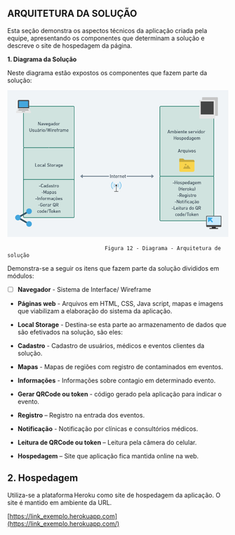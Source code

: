 ##  ARQUITETURA DA SOLUÇÃO
    

Esta seção demonstra os aspectos técnicos da aplicação criada pela equipe, apresentando os componentes que determinam a solução e descreve o site de hospedagem da página.

**1.  Diagrama da Solução**
    
Neste diagrama estão expostos os componentes que fazem parte da solução:  

![Fluxograma](https://github.com/ICEI-PUC-Minas-PMV-ADS/pmv-ads-2021-2-e1-proj-web-t5-g5-controle-contaminados/blob/main/Fluxograma.png)

                                   Figura 12 - Diagrama - Arquitetura de solução   
  
Demonstra-se a seguir os itens que fazem parte da solução divididos em módulos: 

 

 - [ ] **Navegador**  - Sistema de Interface/ Wireframe
 -  **Páginas web** - Arquivos em HTML, CSS, Java script, mapas e imagens que viabilizam a elaboração do sistema da aplicação. 
    
 - **Local Storage** - Destina-se esta parte ao armazenamento de dados que são efetivados na solução, são eles: 
    



 - **Cadastro** - Cadastro de usuários, médicos e eventos clientes da solução.
 - **Mapas** -  Mapas de regiões com registro de contaminados em eventos.
 - **Informações** - Informações sobre contagio em determinado evento.
- **Gerar QRCode ou token** - código gerado pela aplicação para indicar o evento. 
    

-  **Registro** – Registro na entrada dos eventos. 
    
-   **Notificação** - Notificação por clínicas e consultórios médicos. 
    
-   **Leitura de QRCode ou token** – Leitura pela câmera do celular.
    

-  **Hospedagem** – Site que aplicação fica mantida online na web.


 
## 2.  Hospedagem
    

Utiliza-se a plataforma Heroku como site de hospedagem da aplicação. O site é mantido em ambiente da URL.

[https://link_exemplo.herokuapp.com](https://link_exemplo.herokuapp.com/)
